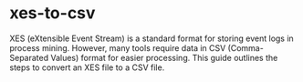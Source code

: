 # xes-to-csv
XES (eXtensible Event Stream) is a standard format for storing event logs in process mining. However, many tools require data in CSV (Comma-Separated Values) format for easier processing. This guide outlines the steps to convert an XES file to a CSV file.
